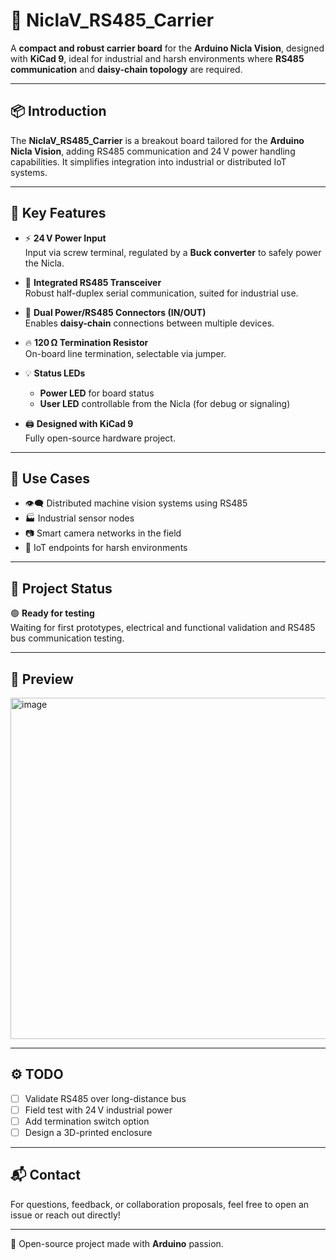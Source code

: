 # 🔌 NiclaV_RS485_Carrier

A **compact and robust carrier board** for the **Arduino Nicla Vision**, designed with **KiCad 9**, ideal for industrial and harsh environments where **RS485 communication** and **daisy-chain topology** are required.

---

## 📦 Introduction

The **NiclaV_RS485_Carrier** is a breakout board tailored for the **Arduino Nicla Vision**, adding RS485 communication and 24 V power handling capabilities. It simplifies integration into industrial or distributed IoT systems.

---

## 🔧 Key Features

- ⚡ **24 V Power Input**  
  Input via screw terminal, regulated by a **Buck converter** to safely power the Nicla.

- 🔄 **Integrated RS485 Transceiver**  
  Robust half-duplex serial communication, suited for industrial use.

- 🔗 **Dual Power/RS485 Connectors (IN/OUT)**  
  Enables **daisy-chain** connections between multiple devices.

- 🔥 **120 Ω Termination Resistor**  
  On-board line termination, selectable via jumper.

- 💡 **Status LEDs**  
  - **Power LED** for board status  
  - **User LED** controllable from the Nicla (for debug or signaling)

- 🖨️ **Designed with KiCad 9**  
  Fully open-source hardware project.

---

## 🧠 Use Cases

- 👁️‍🗨️ Distributed machine vision systems using RS485  
- 🏭 Industrial sensor nodes  
- 📷 Smart camera networks in the field  
- 📡 IoT endpoints for harsh environments


---

## 🧪 Project Status

🟢 **Ready for testing**  
Waiting for first prototypes, electrical and functional validation and RS485 bus communication testing.

---

## 📸 Preview

<img width="681" height="546" alt="image" src="https://github.com/user-attachments/assets/7ae6fdf6-b9c5-4b90-a668-05fe2f36122e" />


---

## ⚙️ TODO

- [ ] Validate RS485 over long-distance bus  
- [ ] Field test with 24 V industrial power  
- [ ] Add termination switch option  
- [ ] Design a 3D-printed enclosure

---

## 📬 Contact

For questions, feedback, or collaboration proposals, feel free to open an issue or reach out directly!

---

💙 Open-source project made with **Arduino** passion.


